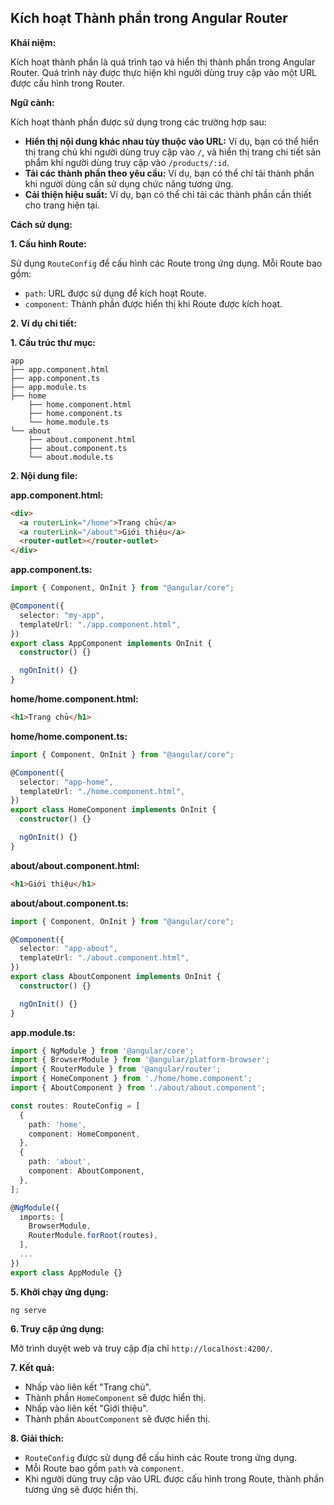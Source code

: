 ## Kích hoạt Thành phần trong Angular Router

**Khái niệm:**

Kích hoạt thành phần là quá trình tạo và hiển thị thành phần trong Angular Router. Quá trình này được thực hiện khi người dùng truy cập vào một URL được cấu hình trong Router.

**Ngữ cảnh:**

Kích hoạt thành phần được sử dụng trong các trường hợp sau:

- **Hiển thị nội dung khác nhau tùy thuộc vào URL:** Ví dụ, bạn có thể hiển thị trang chủ khi người dùng truy cập vào `/`, và hiển thị trang chi tiết sản phẩm khi người dùng truy cập vào `/products/:id`.
- **Tải các thành phần theo yêu cầu:** Ví dụ, bạn có thể chỉ tải thành phần khi người dùng cần sử dụng chức năng tương ứng.
- **Cải thiện hiệu suất:** Ví dụ, bạn có thể chỉ tải các thành phần cần thiết cho trang hiện tại.

**Cách sử dụng:**

**1. Cấu hình Route:**

Sử dụng `RouteConfig` để cấu hình các Route trong ứng dụng. Mỗi Route bao gồm:

- `path`: URL được sử dụng để kích hoạt Route.
- `component`: Thành phần được hiển thị khi Route được kích hoạt.

**2. Ví dụ chi tiết:**

**1. Cấu trúc thư mục:**

```
app
├── app.component.html
├── app.component.ts
├── app.module.ts
├── home
    ├── home.component.html
    ├── home.component.ts
    └── home.module.ts
└── about
    ├── about.component.html
    ├── about.component.ts
    └── about.module.ts
```

**2. Nội dung file:**

**app.component.html:**

```html
<div>
  <a routerLink="/home">Trang chủ</a>
  <a routerLink="/about">Giới thiệu</a>
  <router-outlet></router-outlet>
</div>
```

**app.component.ts:**

```typescript
import { Component, OnInit } from "@angular/core";

@Component({
  selector: "my-app",
  templateUrl: "./app.component.html",
})
export class AppComponent implements OnInit {
  constructor() {}

  ngOnInit() {}
}
```

**home/home.component.html:**

```html
<h1>Trang chủ</h1>
```

**home/home.component.ts:**

```typescript
import { Component, OnInit } from "@angular/core";

@Component({
  selector: "app-home",
  templateUrl: "./home.component.html",
})
export class HomeComponent implements OnInit {
  constructor() {}

  ngOnInit() {}
}
```

**about/about.component.html:**

```html
<h1>Giới thiệu</h1>
```

**about/about.component.ts:**

```typescript
import { Component, OnInit } from "@angular/core";

@Component({
  selector: "app-about",
  templateUrl: "./about.component.html",
})
export class AboutComponent implements OnInit {
  constructor() {}

  ngOnInit() {}
}
```

**app.module.ts:**

```typescript
import { NgModule } from '@angular/core';
import { BrowserModule } from '@angular/platform-browser';
import { RouterModule } from '@angular/router';
import { HomeComponent } from './home/home.component';
import { AboutComponent } from './about/about.component';

const routes: RouteConfig = [
  {
    path: 'home',
    component: HomeComponent,
  },
  {
    path: 'about',
    component: AboutComponent,
  },
];

@NgModule({
  imports: [
    BrowserModule,
    RouterModule.forRoot(routes),
  ],
  ...
})
export class AppModule {}
```

**5. Khởi chạy ứng dụng:**

```
ng serve
```

**6. Truy cập ứng dụng:**

Mở trình duyệt web và truy cập địa chỉ `http://localhost:4200/`.

**7. Kết quả:**

- Nhấp vào liên kết "Trang chủ".
- Thành phần `HomeComponent` sẽ được hiển thị.
- Nhấp vào liên kết "Giới thiệu".
- Thành phần `AboutComponent` sẽ được hiển thị.

**8. Giải thích:**

- `RouteConfig` được sử dụng để cấu hình các Route trong ứng dụng.
- Mỗi Route bao gồm `path` và `component`.
- Khi người dùng truy cập vào URL được cấu hình trong Route, thành phần tương ứng sẽ được hiển thị.
